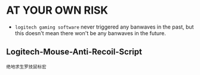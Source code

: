 #  AT YOUR OWN RISK


- `logitech gaming software` never triggered any banwaves in the past, but this doesn't mean there won't be any banwaves in the future.


## Logitech-Mouse-Anti-Recoil-Script
    绝地求生罗技鼠标宏

